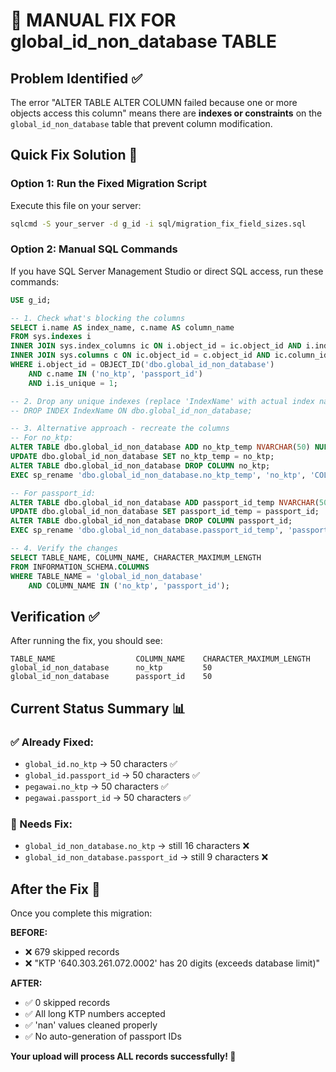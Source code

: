 # 🔧 MANUAL FIX FOR global_id_non_database TABLE

## Problem Identified ✅
The error "ALTER TABLE ALTER COLUMN failed because one or more objects access this column" means there are **indexes or constraints** on the `global_id_non_database` table that prevent column modification.

## Quick Fix Solution 🚀

### **Option 1: Run the Fixed Migration Script**
Execute this file on your server:
```bash
sqlcmd -S your_server -d g_id -i sql/migration_fix_field_sizes.sql
```

### **Option 2: Manual SQL Commands**
If you have SQL Server Management Studio or direct SQL access, run these commands:

```sql
USE g_id;

-- 1. Check what's blocking the columns
SELECT i.name AS index_name, c.name AS column_name
FROM sys.indexes i
INNER JOIN sys.index_columns ic ON i.object_id = ic.object_id AND i.index_id = ic.index_id  
INNER JOIN sys.columns c ON ic.object_id = c.object_id AND ic.column_id = c.column_id
WHERE i.object_id = OBJECT_ID('dbo.global_id_non_database')
    AND c.name IN ('no_ktp', 'passport_id')
    AND i.is_unique = 1;

-- 2. Drop any unique indexes (replace 'IndexName' with actual index name from step 1)
-- DROP INDEX IndexName ON dbo.global_id_non_database;

-- 3. Alternative approach - recreate the columns
-- For no_ktp:
ALTER TABLE dbo.global_id_non_database ADD no_ktp_temp NVARCHAR(50) NULL;
UPDATE dbo.global_id_non_database SET no_ktp_temp = no_ktp;
ALTER TABLE dbo.global_id_non_database DROP COLUMN no_ktp;
EXEC sp_rename 'dbo.global_id_non_database.no_ktp_temp', 'no_ktp', 'COLUMN';

-- For passport_id:
ALTER TABLE dbo.global_id_non_database ADD passport_id_temp NVARCHAR(50) NULL;
UPDATE dbo.global_id_non_database SET passport_id_temp = passport_id;
ALTER TABLE dbo.global_id_non_database DROP COLUMN passport_id;
EXEC sp_rename 'dbo.global_id_non_database.passport_id_temp', 'passport_id', 'COLUMN';

-- 4. Verify the changes
SELECT TABLE_NAME, COLUMN_NAME, CHARACTER_MAXIMUM_LENGTH
FROM INFORMATION_SCHEMA.COLUMNS
WHERE TABLE_NAME = 'global_id_non_database'
    AND COLUMN_NAME IN ('no_ktp', 'passport_id');
```

## Verification ✅

After running the fix, you should see:
```
TABLE_NAME                  COLUMN_NAME    CHARACTER_MAXIMUM_LENGTH
global_id_non_database      no_ktp         50
global_id_non_database      passport_id    50
```

## Current Status Summary 📊

### **✅ Already Fixed:**
- `global_id.no_ktp` → 50 characters ✅
- `global_id.passport_id` → 50 characters ✅  
- `pegawai.no_ktp` → 50 characters ✅
- `pegawai.passport_id` → 50 characters ✅

### **🔧 Needs Fix:**
- `global_id_non_database.no_ktp` → still 16 characters ❌
- `global_id_non_database.passport_id` → still 9 characters ❌

## After the Fix 🎉

Once you complete this migration:

**BEFORE:**
- ❌ 679 skipped records
- ❌ "KTP '640.303.261.072.0002' has 20 digits (exceeds database limit)"

**AFTER:**
- ✅ 0 skipped records  
- ✅ All long KTP numbers accepted
- ✅ 'nan' values cleaned properly
- ✅ No auto-generation of passport IDs

**Your upload will process ALL records successfully! 🚀**